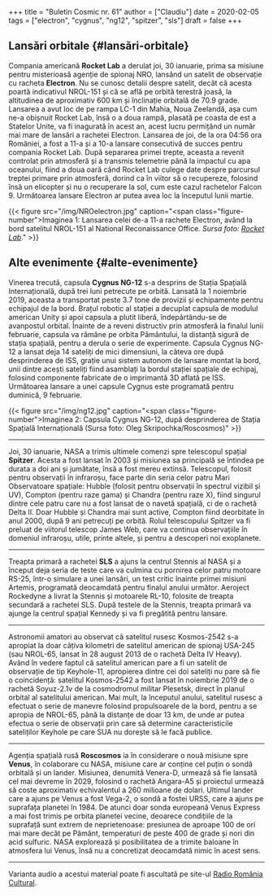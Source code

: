 +++
title = "Buletin Cosmic nr. 61"
author = ["Claudiu"]
date = 2020-02-05
tags = ["electron", "cygnus", "ng12", "spitzer", "sls"]
draft = false
+++

## Lansări orbitale {#lansări-orbitale}

Compania americană **Rocket Lab** a derulat joi, 30 ianuarie, prima sa misiune pentru misterioasă agenție de spionaj NRO, lansând un satelit de observație cu racheta **Electron**. Nu se cunosc detalii despre satelit, decât că acesta poartă indicativul NROL-151 și că se află pe orbită terestră joasă, la altitudinea de aproximativ 600 km și înclinație orbitală de 70.9 grade. Lansarea a avut loc de pe rampa LC-1 din Mahia, Noua Zeelandă, așa cum ne-a obișnuit Rocket Lab, însă o a doua rampă, plasată pe coasta de est a Statelor Unite, va fi inagurată în acest an, acest lucru permițând un număr mai mare de lansări a rachetei Electron. Lansarea de joi, de la ora 04:56 ora României, a fost a 11-a și a 10-a lansare consecutivă de succes pentru compania Rocket Lab. După separarea primei trepte, aceasta a revenit controlat prin atmosferă și a transmis telemetrie până la impactul cu apa oceanului, fiind a doua oară când Rocket Lab culege date despre parcursul treptei primare prin atmosferă, dorind ca în viitor să o recupereze, folosind însă un elicopter și nu o recuperare la sol, cum este cazul rachetelor Falcon 9. Următoarea lansare Electron ar putea avea loc la începutul lunii martie.

{{< figure src="/img/NROelectron.jpg" caption="<span class=\"figure-number\">Imaginea 1: </span>Lansarea celei de-a 11-a rachete Electron, având la bord satelitul NROL-151 al National Reconaissance Office. _Sursa foto: [Rocket Lab](https://www.rocketlabusa.com/gallery/)_." >}}


## Alte evenimente {#alte-evenimente}

Vinerea trecută, capsula **Cygnus NG-12** s-a desprins de Stația Spațială Internațională, după trei luni petrecute pe orbită. Lansată la 1 noiembrie 2019, aceasta a transportat peste 3.7 tone de provizii și echipamente pentru echipajul de la bord. Brațul robotic al stației a decuplat capsula de modulul american Unity și apoi capsula a plutit liberă, îndepărtându-se de avanpostul orbital. Înainte de a reveni distructiv prin atmosferă la finalul lunii februarie, capsula va rămâne pe orbita Pământului, la distanță sigură de stația spațială, pentru a derula o serie de experimente. Capsula Cygnus NG-12 a lansat deja 14 sateliți de mici dimensiuni, la câteva ore după desprinderea de ISS, grație unui sistem autonom de lansare montat la bord, unii dintre acești sateliți fiind asamblați la bordul stației spațiale de echipaj, folosind componente fabricate de o imprimantă 3D aflată pe ISS. Următoarea lansare a unei capsule Cygnus este programată pentru duminică, 9 februarie.

{{< figure src="/img/ng12.jpg" caption="<span class=\"figure-number\">Imaginea 2: </span>Capsula Cygnus NG-12, după desprinderea de Stația Spațială Internațională (Sursa foto: Oleg Skripochka/Roscosmos)" >}}

---

Joi, 30 ianuarie, NASA a trimis ultimele comenzi spre telescopul spațial **Spitzer**. Acesta a fost lansat în 2003 și misiunea sa principală se întindea pe durata a doi ani și jumătate, însă a fost mereu extinsă. Telescopul, folosit pentru observații în infraroșu, face parte din seria celor patru Mari Observatoare spațiale: Hubble (folosit pentru observații în spectrul vizibil și UV), Compton (pentru raze gama) și Chandra (pentru raze X), fiind singurul dintre cele patru care nu a fost lansat de o navetă spațială, ci de o rachetă Delta II. Doar Hubble și Chandra mai sunt active, Compton fiind deorbitate în anul 2000, după 9 ani petrecuți pe orbită. Rolul telescopului Spitzer va fi preluat de viitorul telescop James Web, care va continua observațiile în domeniul infraroșu, utile, printe altele, și pentru a descoperi noi exoplanete.

---

Treapta primară a rachetei **SLS** a ajuns la centrul Stennis al NASA și a început deja seria de teste care va culmina cu pornirea celor patru motoare RS-25, într-o simulare a unei lansări, un test critic înainte primei misiuni Artemis, programată deocamdată pentru finalul anului următor. Aeroject Rockedyne a livrat la Stennis și motoarele RL-10, folosite de treapta secundară a rachetei SLS. După testele de la Stennis, treapta primară va ajunge la centrul spațial Kennedy și va fi pregătită pentru lansare.

---

Astronomii amatori au observat că satelitul rusesc Kosmos-2542 s-a apropiat la doar câțiva kilometri de satelitul american de spionaj USA-245 (sau NROL-65, lansat în 28 august 2013 de o rachetă Delta IV Heavy). Având în vedere faptul că satelitul american pare a fi un satelit de observație de tip Keyhole-11, apropierea dintre cei doi sateliți nu pare să fie o coincidență: satelitul Kosmos-2542 a fost lansat în noiembrie 2019 de o rachetă Soyuz-2.1v de la cosmodromul militar Plesetsk, direct în planul orbital al satelitului american. Mai mult, la începutul anului, satelitul rusesc a efectuat o serie de manevre folosind propulsoarele de la bord, pentru a se apropia de NROL-65, până la distanțe de doar 13 km, de unde ar putea efectua o serie de observații prin care să determine caracteristicile sateliților Keyhole pe care SUA nu dorește să le facă publice.

---

Agenția spațială rusă **Roscosmos** ia în considerare o nouă misiune spre **Venus**, în colaborare cu NASA, misiune care ar conține cel puțin o sondă orbitală și un lander. Misiunea, denumită Venera-D, urmează să fie lansată cel mai devreme în 2029, folosind o rachetă Angara-A5 și proiectul urmează să coste aproximativ echivalentul a 260 milioane de dolari. Ultimul lander care a ajuns pe Venus a fost Vega-2, o sondă a fostei URSS, care a ajuns pe suprafața planetei în 1984. De atunci doar sonda europeană Venus Express a mai fost trimis pe orbita planetei vecine, deoarece condițiile de la suprafață sunt extrem de neprietenoase: presiunea de aproape 100 de ori mai mare decât pe Pământ, temperaturi de peste 400 de grade și nori din acid sulfuric. NASA explorează și posibilitatea de a trimite baloane în atmosfera lui Venus, însă nu a concretizat deocamdată nimic în acest sens.

---

Varianta audio a acestui material poate fi ascultată pe site-ul [Radio România Cultural](https://radioromaniacultural.ro/buletin-cosmic-nr-61/).
